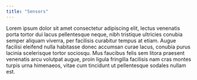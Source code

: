 ```yaml
---
title: "Sensors"
---
```


Lorem ipsum dolor sit amet consectetur adipiscing elit, lectus venenatis porta tortor dui lacus pellentesque neque, nibh tristique ultricies conubia semper aliquam viverra, per facilisis curabitur tempus at etiam. Augue facilisi eleifend nulla habitasse donec accumsan curae lacus, conubia purus lacinia scelerisque tortor sociosqu. Mus faucibus felis sem litora praesent venenatis arcu volutpat augue, proin ligula fringilla facilisis nam cras montes turpis urna himenaeos, vitae cum tincidunt ut pellentesque sodales nullam est.